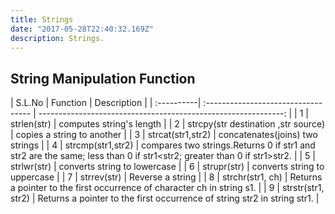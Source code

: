 ```yaml
---
title: Strings
date: "2017-05-28T22:40:32.169Z"
description: Strings.
---
```


## String Manipulation Function

| S.L.No     | Function                            |                     Description                                                                                      |
| :----------| :---------------------------------- | -------------------------------------------------------------: |         | 1          | strlen(str)                         | computes string's length                                                                                             |
| 2          | strcpy(str destination ,str source) | copies a string to another                                                                                           |
| 3          | strcat(str1,str2)                   | concatenates(joins) two strings                                                                                      |
| 4          | strcmp(str1,str2)                   | compares two strings.Returns 0 if str1 and str2 are the same; less than 0 if str1<str2; greater than 0 if str1>str2. |
| 5          | strlwr(str)                         | converts string to lowercase                                                                                         |
| 6          | strupr(str)                         | converts string to uppercase                                                                                         |
| 7          | strrev(str)                         | Reverse a string                                                                                                     |
| 8          | strchr(str1, ch)                    | Returns a pointer to the first occurrence of character ch in string s1.                                              |
| 9          | strstr(str1, str2)                  | Returns a pointer to the first occurrence of string str2 in string str1.                                             |
